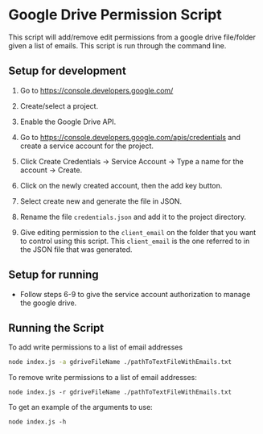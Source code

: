 # Google Drive Permission Script

This script will add/remove edit permissions from a google drive file/folder given a list of emails. This script is run through the command line.  

## Setup for development

1. Go to https://console.developers.google.com/

2. Create/select a project.

3. Enable the Google Drive API.

4. Go to https://console.developers.google.com/apis/credentials and create a service account for the project.

5. Click Create Credentials -> Service Account -> Type a name for the account -> Create.

6. Click on the newly created account, then the add key button.

7. Select create new and generate the file in JSON.

8. Rename the file `credentials.json` and add it to the project directory.

9. Give editing permission to the `client_email` on the folder that you want to control using this script. This `client_email` is the one referred to in the JSON file that was generated.

## Setup for running

- Follow steps 6-9 to give the service account authorization to manage the google drive.

## Running the Script

To add write permissions to a list of email addresses

```bash
node index.js -a gdriveFileName ./pathToTextFileWithEmails.txt
```

To remove write permissions to a list of email addresses:

```
node index.js -r gdriveFileName ./pathToTextFileWithEmails.txt
```

To get an example of the arguments to use:

```
node index.js -h
```
